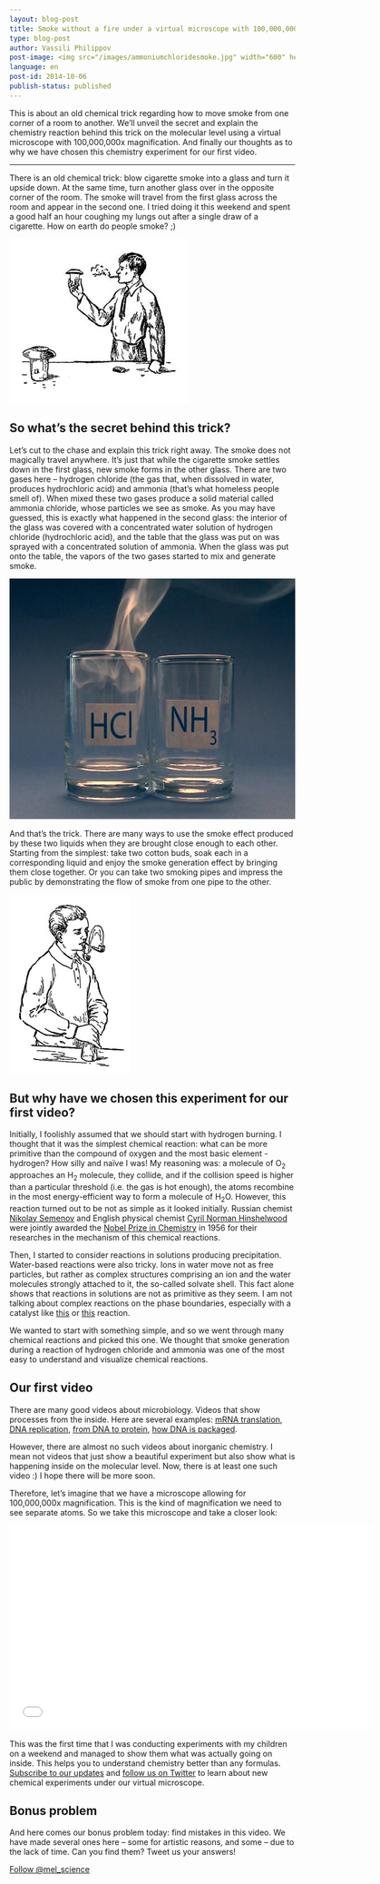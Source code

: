 ```yaml
---
layout: blog-post
title: Smoke without a fire under a virtual microscope with 100,000,000x magnification
type: blog-post
author: Vassili Philippov
post-image: <img src="/images/ammoniumchloridesmoke.jpg" width="600" height="424" alt="Smoke of ammonium chloride">
language: en
post-id: 2014-10-06
publish-status: published
---
```

This is about an old chemical trick regarding how to move smoke from one corner of a room to another. We’ll unveil the secret and explain the chemistry reaction behind this trick on the molecular level using a virtual microscope with 100,000,000x magnification. And finally our thoughts as to why we have chosen this chemistry experiment for our first video.
<!-- more -->

---
There is an old chemical trick: blow cigarette smoke into a glass and turn it upside down. At the same time, turn another glass over in the opposite corner of the room. The smoke will travel from the first glass across the room and appear in the second one. I tried doing it this weekend and spent a good half an hour coughing my lungs out after a single draw of a cigarette. How on earth do people smoke? ;) 

<img src="/images/movingofsmoke.png" width="314" height="289" alt="Smoke travels from one glass to another">

## So what’s the secret behind this trick?

Let’s cut to the chase and explain this trick right away. The smoke does not magically travel anywhere. It’s just that while the cigarette smoke settles down in the first glass, new smoke forms in the other glass. There are two gases here – hydrogen chloride (the gas that, when dissolved in water, produces hydrochloric acid) and ammonia (that’s what homeless people smell of). When mixed these two gases produce a solid material called ammonia chloride, whose particles we see as smoke. As you may have guessed, this is exactly what happened in the second glass: the interior of the glass was covered with a concentrated water solution of hydrogen chloride (hydrochloric acid), and the table that the glass was put on was sprayed with a concentrated solution of ammonia. When the glass was put onto the table, the vapors of the two gases started to mix and generate smoke.

<img src="/images/ammoniumchloridesmoke.jpg" width="600" height="424" alt="Smoke of ammonium chloride">

And that’s the trick. There are many ways to use the smoke effect produced by these two liquids when they are brought close enough to each other. Starting from the simplest: take two cotton buds, soak each in a corresponding liquid and enjoy the smoke generation effect by bringing them close together.  Or you can take two smoking pipes and impress the public by demonstrating the flow of smoke from one pipe to the other. 

<img src="/images/twosmokingtubes.png" width="213" height="315">

## But why have we chosen this experiment for our first video?

Initially, I foolishly assumed that we should start with hydrogen burning. I thought that it was the simplest chemical reaction: what can be more primitive than the compound of oxygen and the most basic element - hydrogen? How silly and naïve I was! My reasoning was: a molecule of O<sub>2</sub> approaches an H<sub>2</sub> molecule, they collide, and if the collision speed is higher than a particular threshold (i.e. the gas is hot enough), the atoms recombine in the most energy-efficient way to form a molecule of  H<sub>2</sub>O. However, this reaction turned out to be not as simple as it looked initially.  Russian chemist <a href="https://en.wikipedia.org/wiki/Nikolay_Semyonov">Nikolay Semenov</a> and English physical chemist <a href="https://en.wikipedia.org/wiki/Cyril_Norman_Hinshelwood">Cyril Norman Hinshelwood</a> were jointly awarded the <a href="http://www.nobelprize.org/nobel_prizes/chemistry/laureates/1956/">Nobel Prize in Chemistry</a> in 1956 for their researches in the mechanism of this chemical reactions. 

Then, I started to consider reactions in solutions producing precipitation. Water-based reactions were also tricky. Ions in water move not as free particles, but rather as complex structures comprising an ion and the water molecules strongly attached to it, the so-called solvate shell. This fact alone shows that reactions in solutions are not as primitive as they seem. I am not talking about complex reactions on the phase boundaries, especially with a catalyst like <a href="http://chemistry.melscience.com/experiments/catalytic-oxidation-of-acetone-on-copper-wire.html">this</a> or <a href="http://chemistry.melscience.com/experiments/oxidation-of-ammonia-with-platinum-catalyst.html">this</a> reaction.

We wanted to start with something simple, and so we went through many chemical reactions and picked this one. We thought that smoke generation during a reaction of hydrogen chloride and ammonia was one of the most easy to understand and visualize chemical reactions.

## Our first video

There are many good videos about microbiology. Videos that show processes from the inside. Here are several examples: <a href="https://www.youtube.com/watch?v=TfYf_rPWUdY">mRNA translation</a>, <a href="https://www.youtube.com/watch?v=OnuspQG0Jd0">DNA replication</a>, <a href="https://www.youtube.com/watch?v=D3fOXt4MrOM">from DNA to protein</a>, <a href="https://www.youtube.com/watch?v=gbSIBhFwQ4s">how DNA is packaged</a>.

However, there are almost no such videos about inorganic chemistry. I mean not videos that just show a beautiful experiment but also show what is happening inside on the molecular level. Now, there is at least one such video :) I hope there will be more soon.

Therefore, let’s imagine that we have a microscope allowing for 100,000,000x magnification. This is the kind of magnification we need to see separate atoms. So we take this microscope and take a closer look:

<iframe width="640" height="360" src="//www.youtube.com/embed/cz87YmRYwhU?rel=0" frameborder="0" allowfullscreen></iframe>
<br>

This was the first time that I was conducting experiments with my children on a weekend and managed to show them what was actually going on inside. This helps you to understand chemistry better than any formulas. <a href="">Subscribe to our updates</a> and <a href="https://twitter.com/mel_science">follow us on Twitter</a> to learn about new chemical experiments under our virtual microscope.

## Bonus problem

And here comes our bonus problem today: find mistakes in this video. We have made several ones here – some for artistic reasons, and some – due to the lack of time. Can you find them? Tweet us your answers!

<!-- Begin Twitter follow -->
<a href="https://twitter.com/mel_science" class="twitter-follow-button" data-show-count="false" data-size="large">Follow @mel_science</a>
<script>!function(d,s,id){var js,fjs=d.getElementsByTagName(s)[0],p=/^http:/.test(d.location)?'http':'https';if(!d.getElementById(id)){js=d.createElement(s);js.id=id;js.src=p+'://platform.twitter.com/widgets.js';fjs.parentNode.insertBefore(js,fjs);}}(document, 'script', 'twitter-wjs');</script>
<!-- End Twitter follow -->
